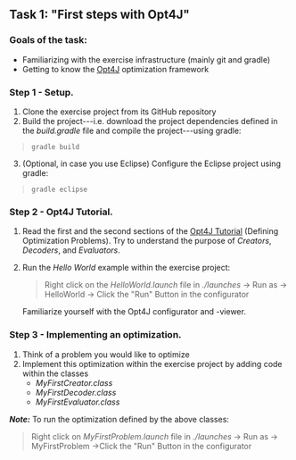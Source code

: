 

## Task 1: "First steps with Opt4J"

### Goals of the task:

* Familiarizing with the exercise infrastructure (mainly git and gradle)
* Getting to know the [Opt4J](https://github.com/FedorSmirnov89/opt4j) optimization framework

### Step 1 - Setup.

1. Clone the exercise project from its GitHub repository
2. Build the project---i.e. download the project dependencies defined in the  _build.gradle_  file and compile the project---using gradle:

> `gradle build`  

3. (Optional, in case you use Eclipse) Configure the Eclipse project using gradle:  

> `gradle eclipse`
        
### Step 2 - Opt4J Tutorial.

1. Read the first and the second sections of the [Opt4J Tutorial](http://opt4j.sourceforge.net/documentation/3.0/tutorial.xhtml) (Defining Optimization Problems). Try to understand the purpose of _Creators_, _Decoders_, and _Evaluators_.
2. Run the _Hello World_ example within the exercise project:
   > Right click on the _HelloWorld.launch_ file in _./launches_ -> Run as ->      HelloWorld -> Click the "Run" Button in the configurator 

   Familiarize yourself with the Opt4J configurator and -viewer.

### Step 3 - Implementing an optimization.

1. Think of a problem you would like to optimize
2. Implement this optimization within the exercise project by adding code within the classes
   * _MyFirstCreator.class_
   * _MyFirstDecoder.class_
   * _MyFirstEvaluator.class_

**_Note:_**  To run the optimization defined by the above classes:
> Right click on _MyFirstProblem.launch_ file in _./launches_ -> Run as -> MyFirstProblem ->Click the "Run" Button in the configurator
    
